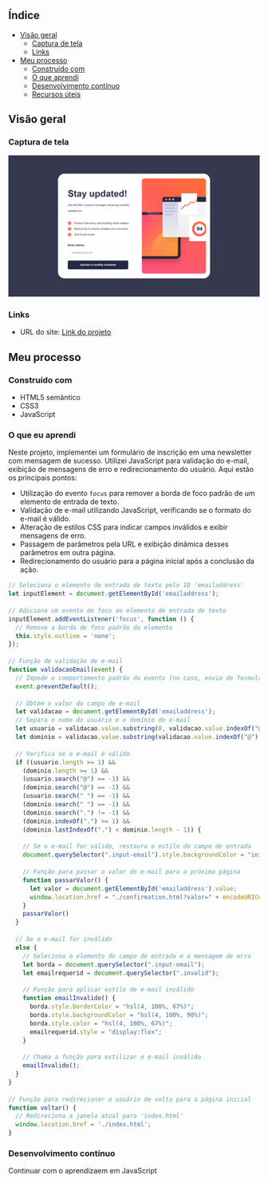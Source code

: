 ## Índice

- [Visão geral](#visão-geral)
   - [Captura de tela](#captura-de-tela)
   - [Links](#links)
- [Meu processo](#meu-processo)
   - [Construído com](#construído-com)
   - [O que aprendi](#o-que-aprendi)
   - [Desenvolvimento contínuo](#desenvolvimento-contínuo)
   - [Recursos úteis](#useful-resources)

## Visão geral

### Captura de tela

![Screenshot](./src/assets/images/Captura%20de%20Tela.png)

### Links

- URL do site: [Link do projeto](https://newsletterxpress.netlify.app/)

## Meu processo

### Construído com

- HTML5 semântico
- CSS3
- JavaScript

### O que eu aprendi

Neste projeto, implementei um formulário de inscrição em uma newsletter com mensagem de sucesso. Utilizei JavaScript para validação do e-mail, exibição de mensagens de erro e redirecionamento do usuário. Aqui estão os principais pontos:

- Utilização do evento `focus` para remover a borda de foco padrão de um elemento de entrada de texto.
- Validação de e-mail utilizando JavaScript, verificando se o formato do e-mail é válido.
- Alteração de estilos CSS para indicar campos inválidos e exibir mensagens de erro.
- Passagem de parâmetros pela URL e exibição dinâmica desses parâmetros em outra página.
- Redirecionamento do usuário para a página inicial após a conclusão da ação.

```javascript
// Seleciona o elemento de entrada de texto pelo ID 'emailaddress'
let inputElement = document.getElementById('emailaddress');

// Adiciona um evento de foco ao elemento de entrada de texto
inputElement.addEventListener('focus', function () {
  // Remove a borda de foco padrão do elemento
  this.style.outline = 'none';
});

// Função de validação de e-mail
function validacaoEmail(event) {
  // Impede o comportamento padrão do evento (no caso, envio de formulário)
  event.preventDefault();

  // Obtém o valor do campo de e-mail
  let validacao = document.getElementById('emailaddress');
  // Separa o nome do usuário e o domínio do e-mail
  let usuario = validacao.value.substring(0, validacao.value.indexOf("@"));
  let dominio = validacao.value.substring(validacao.value.indexOf("@") + 1, validacao.value.length);

  // Verifica se o e-mail é válido
  if ((usuario.length >= 1) &&
    (dominio.length >= 1) &&
    (usuario.search("@") == -1) &&
    (dominio.search("@") == -1) &&
    (usuario.search(" ") == -1) &&
    (dominio.search(" ") == -1) &&
    (dominio.search(".") != -1) &&
    (dominio.indexOf(".") >= 1) &&
    (dominio.lastIndexOf(".") < dominio.length - 1)) {

    // Se o e-mail for válido, restaura o estilo do campo de entrada
    document.querySelector(".input-email").style.backgroundColor = "initial";

    // Função para passar o valor do e-mail para a próxima página
    function passarValor() {
      let valor = document.getElementById('emailaddress').value;
      window.location.href = "./confirmation.html?valor=" + encodeURIComponent(valor);
    }
    passarValor()
  }

  // Se o e-mail for inválido
  else {
    // Seleciona o elemento do campo de entrada e a mensagem de erro
    let borda = document.querySelector(".input-email");
    let emailrequerid = document.querySelector(".invalid");

    // Função para aplicar estilo de e-mail inválido
    function emailInvalido() {
      borda.style.borderColor = "hsl(4, 100%, 67%)";
      borda.style.backgroundColor = "hsl(4, 100%, 90%)";
      borda.style.color = "hsl(4, 100%, 67%)";
      emailrequerid.style = "display:flex";
    }

    // Chama a função para estilizar o e-mail inválido
    emailInvalido();
  }
}

// Função para redirecionar o usuário de volta para a página inicial
function voltar() {
  // Redireciona a janela atual para 'index.html'
  window.location.href = './index.html';
}
```

### Desenvolvimento contínuo

  Continuar com o aprendizaem em JavaScript

